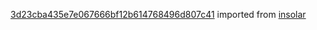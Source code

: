 [3d23cba435e7e067666bf12b614768496d807c41](https://github.com/insolar/insolar/commit/3d23cba435e7e067666bf12b614768496d807c41) imported from [insolar](https://github.com/insolar/insolar)
